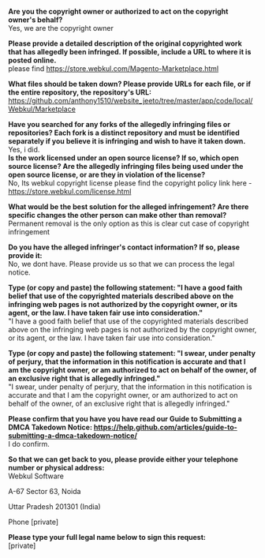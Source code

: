**Are you the copyright owner or authorized to act on the copyright owner's behalf?**  
Yes, we are the copyright owner 

**Please provide a detailed description of the original copyrighted work that has allegedly been infringed. If possible, include a URL to where it is posted online.**  
please find https://store.webkul.com/Magento-Marketplace.html

**What files should be taken down? Please provide URLs for each file, or if the entire repository, the repository's URL:**    
https://github.com/anthony1510/website_jeeto/tree/master/app/code/local/Webkul/Marketplace 

**Have you searched for any forks of the allegedly infringing files or repositories? Each fork is a distinct repository and must be identified separately if you believe it is infringing and wish to have it taken down.**  
Yes, i did.  
**Is the work licensed under an open source license? If so, which open source license? Are the allegedly infringing files being used under the open source license, or are they in violation of the license?**  
No, Its webkul copyright license please find the copyright policy link here - https://store.webkul.com/license.html

**What would be the best solution for the alleged infringement? Are there specific changes the other person can make other than removal?**  
Permanent removal is the only option as this is clear cut case of copyright infringement

**Do you have the alleged infringer's contact information? If so, please provide it:**  
No, we dont have. Please provide us so that we can process the legal notice.

**Type (or copy and paste) the following statement: "I have a good faith belief that use of the copyrighted materials described above on the infringing web pages is not authorized by the copyright owner, or its agent, or the law. I have taken fair use into consideration."**  
"I have a good faith belief that use of the copyrighted materials described above on the infringing web pages is not authorized by the copyright owner, or its agent, or the law. I have taken fair use into consideration."

**Type (or copy and paste) the following statement: "I swear, under penalty of perjury, that the information in this notification is accurate and that I am the copyright owner, or am authorized to act on behalf of the owner, of an exclusive right that is allegedly infringed."**  
"I swear, under penalty of perjury, that the information in this notification is accurate and that I am the copyright owner, or am authorized to act on behalf of the owner, of an exclusive right that is allegedly infringed."

**Please confirm that you have you have read our Guide to Submitting a DMCA Takedown Notice: https://help.github.com/articles/guide-to-submitting-a-dmca-takedown-notice/**  
I do confirm.

**So that we can get back to you, please provide either your telephone number or physical address:**  
Webkul Software  

A-67 Sector 63, Noida  

Uttar Pradesh 201301 (India)  
  
Phone
[private]  

**Please type your full legal name below to sign this request:**  
[private]  
